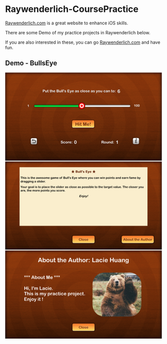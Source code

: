 # Raywenderlich-CoursePractice
[Raywenderlich.com](https://www.raywenderlich.com) is a great website to enhance iOS skills.

There are some Demo of my practice projects in Raywenderlich below.

If you are also interested in these, you can go [Raywenderlich.com](https://www.raywenderlich.com) and have fun.

## Demo - BullsEye

![](https://github.com/yuyuma17/Raywenderlich-CoursePractice/blob/master/BullsEye/Demo/Demo1.png?raw=true) ![](https://github.com/yuyuma17/Raywenderlich-CoursePractice/blob/master/BullsEye/Demo/Demo2.png?raw=true) ![](https://github.com/yuyuma17/Raywenderlich-CoursePractice/blob/master/BullsEye/Demo/Demo3.png?raw=true)
